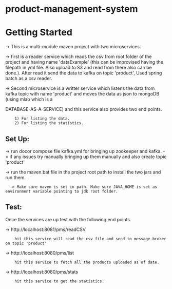 # product-management-system

# Getting Started

-> This is a multi-module maven project with two microservices.

-> first is a reader service which reads the csv from root folder of the project and having name 'dataExample' (this can be improvised having the filepath in yml file. Also upload to S3 and read from there also can be done.). After read it send the data to kafka on topic 'product', Used spring batch as a csv reader.

-> Second microservice is a writter service which listens the data from kafka topic with name 'product' and moves the data as json to mongoDB (using mlab which is a 

DATABASE-AS-A-SERVICE) and this service also provides two end points.

		1) For listing the data.
		2) For listing the statistics.

Set Up:
------- 

-> run docor compose file kafka.yml for bringing up zookeeper and kafka.
    -> if any issues try manually bringing up them manually and also create topic 'product'

-> run the maven.bat file in the project root path to install the two jars and run them.

      -> Make sure maven is set in path. Make sure JAVA_HOME is set as environment variable pointing to jdk root folder.
      
Test:
-----

Once the services are up test with the following end points.

-> http://localhost:8081/pms/readCSV
     
        hit this service will read the csv file and send to message broker on topic 'product'

-> http://localhost:8080/pms/list

        hit this service to fetch all the products uploaded as of date.

->  http://localhost:8080/pms/stats      
      
        hit this service to get the statistics.
        
        
